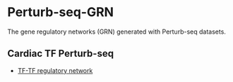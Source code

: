 # Perturb-seq-GRN
The gene regulatory networks (GRN) generated with Perturb-seq datasets.

## Cardiac TF Perturb-seq 
* [TF-TF regulatory network](https://hon-lab.github.io/Perturb-seq-GRN/TFPerturbseq_network.html)
